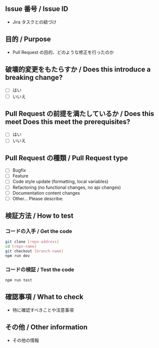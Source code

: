 ## Issue 番号 / Issue ID

- Jira タスクとの紐づけ

## 目的 / Purpose

- Pull Request の目的、どのような修正を行ったのか

## 破壊的変更をもたらすか / Does this introduce a breaking change?

- [ ] はい
- [ ] いいえ

## Pull Request の前提を満たしているか / Does this meet Does this meet the prerequisites?

- [ ] はい
- [ ] いいえ

## Pull Request の種類 / Pull Request type

- [ ] Bugfix
- [ ] Feature
- [ ] Code style update (formatting, local variables)
- [ ] Refactoring (no functional changes, no api changes)
- [ ] Documentation content changes
- [ ] Other... Please describe:

## 検証方法 / How to test

### コードの入手 / Get the code

```bash
git clone [repo-address]
cd [repo-name]
git checkout [branch-name]
npm run dev
```

### コードの検証 / Test the code

```bash
npm run test
```

## 確認事項 / What to check

- 特に確認すべきことや注意事項

## その他 / Other information

- その他の情報
